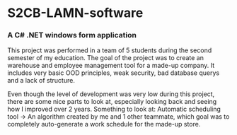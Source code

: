 # S2CB-LAMN-software

### A C# .NET windows form application

This project was performed in a team of 5 students during the second semester of my education.
The goal of the project was to create an warehouse and employee management tool for a made-up company. It includes very basic OOD principles, weak security, bad database 
querys and a lack of structure. 

Even though the level of development was very low during this project, there are some nice parts to look at, especially looking back and seeing how I improved over 2 years.
Something to look at: Automatic scheduling tool -> An algorithm created by me and 1 other teammate, which goal was to completely auto-generate a work schedule for the made-up
store.
